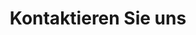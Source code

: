 ---
title : "Kontaktieren Sie uns"
description : "Haben Sie noch eine Frage? Fühlen Sie sich frei, uns zu erreichen"
layout : "contact"
draft : false

contact:
  subtitle: "Kontaktieren Sie uns"
  title: "Lassen Sie uns Kontakt aufnehmen"
  description: "Buchen Sie ein kostenloses 15-minütiges Beratungsgespräch über Ihre Probleme, oder kontaktieren Sie uns direkt"

contactInfo:
  - title: "Haben Sie noch Fragen?"
    content: "[Schreiben Sie uns eine Nachricht](/contact) <br>
    oder buchen Sie eine [gratis 15-minütige Beratung](/contact) <br>
    DE: [+49 160 1136770](tel:00491601136770) <br>
    US: [+1 (650) 382 0775](tel:0016503820775) "

  - title: "Germany Office"
    content: "Georgenstraße 13 <br> 86152 Augsburg <br> Germany"

  # - title: "UK Office"
  #   content: "57 Folkestone Road. <br> AB54 5XQ, <br> Winston"
---